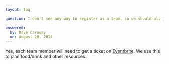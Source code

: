 ```yaml
---
layout: faq

question: I don't see any way to register as a team, so we should all just register individually then get together at the start of the hackathon? 

answered:
  by: Dave Caraway
  on: August 20, 2014
---
```

Yes, each team member will need to get a ticket on [Eventbrite](http://labhack.eventbrite.com/). We use this to plan food/drink and other resources.
